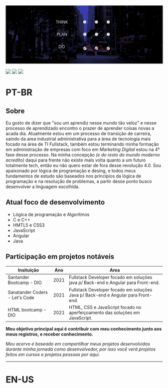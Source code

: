 ![Alt ou título da imagem](https://github.com/Igords-goncalves/Igords-goncalves/blob/main/facebook%20mask.jpg)

[<img src="https://img.shields.io/badge/twitter-%231DA1F2.svg?&style=for-the-badge&logo=twitter&logoColor=white" />](https://twitter.com/USERNAME) 
[<img src="https://img.shields.io/badge/linkedin-%230077B5.svg?&style=for-the-badge&logo=linkedin&logoColor=white" />](https://www.linkedin.com/in/igor-gonçalves-84647235/)
[<img src = "https://img.shields.io/badge/instagram-%23E4405F.svg?&style=for-the-badge&logo=instagram&logoColor=white">](https://www.instagram.com/ds_igorgoncalves/)

# PT-BR

## Sobre

Eu gosto de dizer que "sou um aprendiz nesse mundo tão veloz" e nesse processo de aprendizado encontro o prazer de aprender coisas novas a acada dia. 
Atualmente estou em um processo de transição de carreira, saindo da area industrial administrativa para a área de tecnologia mais focado na área de TI Fullstack, também estou terminando minha formação em administração de empresas com foco em _Marketing Digital_ estou na 4° fase desse processo. Na minha concepção _(e do resto do mundo moderno acredito)_ daqui para frente não existe maIs volta quanto a um futuro totalmente tech, então eu não quero estar de fora desse revolução 4.0. 
Sou apaixonado por lógica de programação e desing, e todos meus fundamentos de estudo são baseados nos princípios da lógica de programação e na resolução de problemas, a partir desse ponto busco desenvolver a linguagem escolhida.

## Atual foco de desenvolvimento

* Lógica de programação e Algoritmos
* C e C++
* HMTL5 e CSS3
* JavaScript
* Angular
* Java

## Participação em projetos notáveis

Insituição         | Ano   | Area                                                                              |
------------------ | ----- | --------------------------------------------------------------------------------  |
Santander Bootcamp - DIO | 2021  | Fullstack Developer focado em soluções java p/ Back-end e Angular para Front-end. | 
Sanatander Coders - Let's Code | 2021  | Fullstack Developer focado em soluções Java p/ Back-end e Angular para Front-end. | 
HTML bootcamp - DIO     | 2021  | HTML, CSS e JavaScript focado no aperfeiçoamento das soluções em JavaScript.      |

**Meu objetivo principal aqui é contribuir com meu conhecimento junto aos meus registros, e receber conhecimento.**

_Meu acervo é baseado em compartilhar meus projetos desenvolvidos durante minha jornada como desenvolvedor, por isso você verá projetos feitos em cursos e projetos pessoas por aqui._

___________________________________________________________________________

# EN-US

